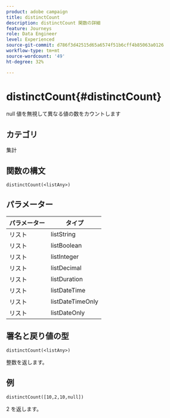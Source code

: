 ```yaml
---
product: adobe campaign
title: distinctCount
description: distinctCount 関数の詳細
feature: Journeys
role: Data Engineer
level: Experienced
source-git-commit: d786f3d42515d65a6574f51b6cff4b85063a0126
workflow-type: tm+mt
source-wordcount: '49'
ht-degree: 32%

---
```


# distinctCount{#distinctCount}

null 値を無視して異なる値の数をカウントします

## カテゴリ

集計

## 関数の構文

`distinctCount(<listAny>)`

## パラメーター

| パラメーター | タイプ |
|-----------|------------------|
| リスト | listString |
| リスト | listBoolean |
| リスト | listInteger |
| リスト | listDecimal |
| リスト | listDuration |
| リスト | listDateTime |
| リスト | listDateTimeOnly |
| リスト | listDateOnly |

## 署名と戻り値の型

`distinctCount(<listAny>)`

整数を返します。

## 例

`distinctCount([10,2,10,null])`

2 を返します。
